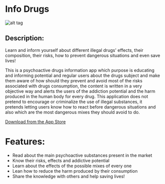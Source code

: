 Info Drugs
======================
![alt tag](http://i.imgur.com/FJxEnTG.gif)

## Description:

Learn and inform yourself about different illegal drugs' effects, their composition, their risks, how to prevent dangerous situations and even save lives!

This is a psychoactive drugs information app which purpose is educating and informing potential and regular users about the drugs subject and make them aware of how should they prevent and avoid most of the risks associated with drugs consumption, the content is written in a very objective way and alerts the users of the addiction potential and the harm produced in the human body for every drug. This application does not pretend to encourage or criminalize the use of illegal substances, it pretends letting users know how to react before dangerous situations and also which are the most dangerous mixes they should avoid to do.

[Download from the App Store](https://itunes.apple.com/us/app/info-drugs/id1068494182?mt=8) 

# Features:
* Read about the main psychoactive substances present in the market
* Know their risks, effects and addictive potential 
* Learn about the effects of the possible mixes of every one 
* Lean how to reduce the harm produced by their consumption 
* Share the knowledge with others and help saving lives!